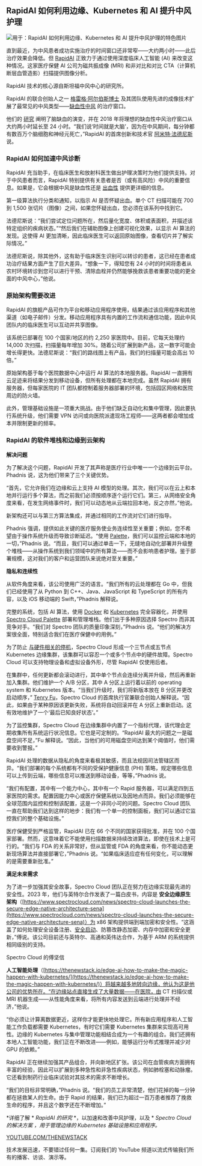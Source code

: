 ## RapidAI 如何利用边缘、Kubernetes 和 AI 提升中风护理

![用于：RapidAI 如何利用边缘、Kubernetes 和 AI 提升中风护理的特色图片](https://cdn.thenewstack.io/media/2024/03/43e60ff9-edge-kubernetes-ai-stroke-care-1024x576.jpg)

直到最近，为中风患者成功实施治疗的时间窗口还非常窄——大约两小时——此后治疗效果会降低。但 [RapidAI](https://www.rapidai.com) 正致力于通过使用深度临床人工智能 (AI) 来改变这种情况。这家医疗保健 AI 公司为磁共振成像 (MRI) 和非对比和对比 CTA（计算机断层血管造影）扫描提供图像分析。

RapidAI 技术的核心源自斯坦福中风中心的研究所。

RapidAI 的联合创始人之一 [格雷格·阿尔伯斯博士](https://profiles.stanford.edu/gregory-albers) 及其团队使用先进的成像技术扩展了最常见的中风类型——[缺血性中风](https://www.stroke.org/en/about-stroke/types-of-stroke/ischemic-stroke-clots) 的治疗窗口。

他们的 [研究](https://www.ncbi.nlm.nih.gov/pmc/articles/PMC6454953/) 阐明了脑缺血的演变，并在 2018 年将理想的缺血性中风治疗窗口从大约两小时延长至 24 小时。“我们说‘时间就是大脑’，因为在中风期间，每分钟都有数百万个脑细胞和神经元死亡，”RapidAI 的首席创新和技术官 [阿米特·法德尼斯](https://www.linkedin.com/in/amphadnis/) 说。

### RapidAI 如何加速中风诊断

RapidAI 充当助手，在临床医生和放射科医生做出护理决策时为他们提供支持。对于中风患者而言，RapidAI 特别提供有关患者是否（或有高风险）中风的重要信息。如果是，它会根据中风是缺血性还是 [出血性](https://www.stroke.org/en/about-stroke/types-of-stroke/hemorrhagic-strokes-bleeds) 提供更详细的信息。

第一级算法执行分类和通知，以指示 AI 是否怀疑出血。单个 CT 扫描可能在 700 到 1,500 张切片（图像）之间，如果您怀疑出血，您必须在该系列中找到它。

法德尼斯说：“我们尝试定位问题所在，然后量化宽度、体积或表面积，并描述该特定组织的疾病状态。”“然后我们在辅助图像上创建可视化效果，以显示 AI 算法的发现。这使得 AI 更加清晰，因此临床医生可以返回原始图像，查看切片并了解实际情况。”

法德尼斯说，除其他外，这有助于临床医生识别可以转诊的患者，这已经在患者成功治疗结果方面产生了巨大差异。“想象一下，得知您有 24 小时的时间将患者从农村环境转诊到您可以进行干预、清除血栓并仍然能够挽救该患者重要功能的更全面的中风中心，”他说。

### 原始架构需要改进

RapidAI 的旗舰产品可作为平台和移动应用程序使用，结果通过该应用程序和其他渠道（如电子邮件）分发。移动应用程序具有内置的工作流和通信功能，因此中风团队内的临床医生可以互动并共享图像。

该系统已部署在 100 个国家/地区的约 2,250 家医院中。目前，它每天处理约 14,000 次扫描，扫描量每年增加 30%。随着公司扩展到新产品，这一数字可能会增长得更快。法德尼斯说：“我们的路线图上有产品，我们的扫描量可能会高出 10 倍。”

原始架构基于每个医院数据中心中运行 AI 算法的本地服务器。RapidAI 一直拥有云足迹来将结果分发到移动设备，但所有处理都在本地完成。虽然 RapidAI 拥有服务器，但每家医院的 IT 团队都控制着服务器部署的环境，包括园区网络和医院周边的防火墙。

此外，管理基础设施是一项重大挑战。由于他们缺乏自动化和集中管理，因此要执行系统升级，他们需要 VPN 访问或向医院派遣现场工程师——这两者都会增加成本并限制更新的频率。

### RapidAI 的软件堆栈和边缘到云架构
**解决问题**

为了解决这个问题，RapidAI 开发了其声称是医疗行业中唯一一个边缘到云平台。Phadnis 说，这为他们带来了三个关键优势。

“首先，它允许我们在边缘和云上支持 AI 模型的处理。其次，我们可以在云上和本地并行运行多个算法，而之前我们必须按顺序逐个运行它们。第三，从网络安全角度来看，在发生网络事件时，我们可以动态地从云端拉回本地，反之亦然，”他说。

新架构还可以与第三方算法集成，并通过相同的工作流对它们进行指导。

Phadnis 强调，提供如此关键的医疗服务使业务连续性至关重要；例如，您不希望由于操作系统升级而导致诊断延迟。“使用 [Palette](https://docs.spectrocloud.com)，我们可以监控云端和本地的一切，”Phadnis 说。“而且，我们可以通过单击一下，无缝地自动化部署并升级整个堆栈——从操作系统到我们领域中的所有算法——而不会影响患者护理。鉴于部署规模，这对我们的客户和运营团队来说绝对至关重要。”

**隐私和连续性**

从软件角度来看，该公司使用广泛的语言。“我们所有的云处理都在 Go 中，但我们已经使用了从 Python 到 C++、Java、JavaScript 和 TypeScript 的所有内容，以及 iOS 移动端的 Swift，”Phadnis 解释说。

完整的系统，包括 AI 算法，使用 [Docker](https://www.docker.com/?utm_content=inline-mention) 和 [Kubernetes](https://thenewstack.io/kubernetes/) 完全容器化，并使用 [Spectro Cloud Palette](https://www.spectrocloud.com/) 部署和管理堆栈。他们出于多种原因选择 Spectro 而非其竞争对手。“我们对 Spectro 团队的质量印象深刻，”Phadnis 说。“他们的解决方案很全面，特别适合我们在医疗保健中的用例。”

为了防止 [与硬件相关的停机](https://thenewstack.io/for-robust-edge-computing-plan-for-the-what-ifs/)，Spectro Cloud 形成一个三节点或五节点 Kubernetes 边缘集群，该集群可以容忍一个或多个节点中的硬件故障。Spectro Cloud 可以支持物理设备和虚拟设备外形，尽管 RapidAI 仅使用后者。

在集群中，任何更新都会滚动进行，其中单个节点会连续分离并升级，然后再重新加入集群。他们维护一个 A/B 分区，其中 A 分区上运行着以前的 operating system 和 Kubernetes 版本。“当我们升级时，我们将新版本放在 B 分区并更改启动顺序，” [Tenry Fu](https://www.linkedin.com/in/tenryfu/)，Spectro Cloud 的首席执行官兼联合创始人解释说。“因此，如果由于某种原因该更新失败，系统将自动回滚并在 A 分区上重新启动。这有效地维护了一个‘最后已知良好状态’。”

为了监控集群，Spectro Cloud 在边缘集群中内置了一个指标代理，该代理会定期收集所有系统运行状况信息。它也是可定制的。“RapidAI 最大的问题之一是磁盘空间不足，”Fu 解释说。“因此，当他们的可用磁盘空间达到某个阈值时，他们需要收到警报。”

RapidAI 处理的数据从隐私的角度来看极其敏感，而且法规因司法管辖区而异。“我们部署的每个系统都有不同的受保护健康信息 (PHI) 策略，规定哪些信息可以上传到云端，哪些信息可以推送到移动设备，等等，”Phadnis 说。

“我们有配置，其中有一个能力中心，其中有一个 Rapid 服务器，可以满足四到五家医院的需求。配置因能力中心或医疗保健系统以及因地点而异。我们必须能够在全球范围内监控和控制该配置，这是一个非同小可的问题。Spectro Cloud 团队一直在帮助我们达到这样的地步：我们有一个单一的控制面板，我们可以通过它监控我们的整个基础设施。”

医疗保健受到严格监管，RapidAI 已在 66 个不同的国家获得批准，并在 100 个国家部署。然而，这意味着它不能使用扫描数据来持续改进算法，即使在技术上是可行的。“我们与 FDA 的关系非常好，但从监管或 FDA 的角度来看，你不能动态更新现场算法并直接部署它，”Phadnis 说。“如果临床适应症有任何变化，可以理解的是需要重新批准。”

**满足未来需求**

为了进一步加强其安全故事，Spectro Cloud 团队正在努力在边缘实现最先进的安全性。2023 年，他们与英特尔合作发表了一篇白皮书，内容是
**安全边缘原生架构**（[https://www.spectrocloud.com/news/spectro-cloud-launches-the-secure-edge-native-architecture-sena](https://www.spectrocloud.com/news/spectro-cloud-launches-the-secure-edge-native-architecture-sena)）为 x86 架构提供端到端加密和安全性。“这涵盖了如何处理安全设备注册、[安全启动](https://thenewstack.io/honey-i-secured-your-boot-edge-trusted-boot-with-kairos)、防篡改静态加密、内存中加密和安全更新，”傅说。该公司目前还与英特尔、高通和英伟达合作，为基于 ARM 的系统提供相同级别的支持。

Spectro Cloud 的傅坚信

**人工智能处理**（[https://thenewstack.io/edge-ai-how-to-make-the-magic-happen-with-kubernetes/](https://thenewstack.io/edge-ai-how-to-make-the-magic-happen-with-kubernetes/)）将越来越多地转向边缘，他认为这是他公司的优势所在。“在边缘站点直接生成了大量数据——在医院，由 CT 扫描仪或 MRI 机器生成——从性能角度来看，将所有内容发送到云端进行处理并不经济，”他说。

“你必须让计算离数据更近，这样你才能更快地处理它。所有新应用程序和人工智能工作负载都需要 Kubernetes，有时它们需要 Kubernetes 集群来实现高可用性。边缘的 Kubernetes 与集中管理功能相结合成为一个有趣的组合。我们还拥有本地人工智能功能，我们正在不断改进——例如，能够运行分布式推理并减少对 GPU 的依赖。”

RapidAI 正在继续加强其产品组合，并向新地区扩张。该公司在血管疾病方面拥有丰富的经验，因此可以扩展到多种急性和非急性疾病状态，例如肺栓塞和动脉瘤。它还看到制药行业临床试验对其技术的需求不断增长。

“我们的目标非常明确，”Phadnis 说。“我们的员工非常清楚，他们花掉的每一分钟都在拯救某人的生命。由于 Rapid 的结果，我们已为超过一百万患者推荐了挽救生命的程序，并且这个数字还在不断增加。”

*详细了解 * *RapidAI 的研究* *，以加速和改善中风护理，以及 * *Spectro Cloud 的解决方案* *，用于管理边缘的 Kubernetes 基础设施和应用程序。*

[YOUTUBE.COM/THENEWSTACK](https://youtube.com/thenewstack?sub_confirmation=1)

技术发展迅速，不要错过任何一集。订阅我们的 YouTube 频道以流式传输我们所有的播客、访谈、演示等。